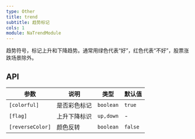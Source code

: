 ```yaml
---
type: Other
title: trend
subtitle: 趋势标记
cols: 1
module: NaTrendModule
---
```


趋势符号，标记上升和下降趋势。通常用绿色代表“好”，红色代表“不好”，股票涨跌场景除外。

## API

参数 | 说明 | 类型 | 默认值
----|------|-----|------
`[colorful]` | 是否彩色标记 | `boolean` | `true`
`[flag]` | 上升下降标识 | `up,down` | -
`[reverseColor]` | 颜色反转 | `boolean` | `false`
